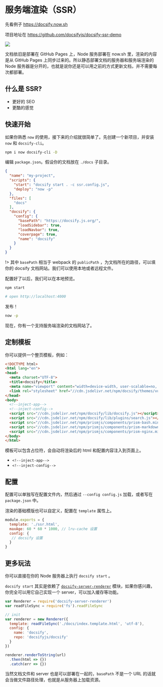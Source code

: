 # 服务端渲染（SSR）

先看例子 https://docsify.now.sh

项目地址在 https://github.com/docsifyjs/docsify-ssr-demo

![](https://dn-mhke0kuv.qbox.me/2bfef08c592706108055.png)

文档依旧是部署在 GitHub Pages 上，Node 服务部署在 now.sh 里，渲染的内容是从 GitHub Pages 上同步过来的。所以静态部署文档的服务器和服务端渲染的 Node 服务器是分开的，也就是说你还是可以用之前的方式更新文档，并不需要每次都部署。

## 什么是 SSR?
- 更好的 SEO
- 更酷的感觉


## 快速开始

如果你熟悉 `now` 的使用，接下来的介绍就很简单了。先创建一个新项目，并安装 `now` 和 `docsify-cli`。

```bash
npm i now docsify-cli -D
```

编辑 `package.json`。假设你的文档放在 `./docs` 子目录。

```json
{
  "name": "my-project",
  "scripts": {
    "start": "docsify start . -c ssr.config.js",
    "deploy": "now -p"
  },
  "files": [
    "docs"
  ],
  "docsify": {
    "config": {
      "basePath": "https://docsify.js.org/",
      "loadSidebar": true,
      "loadNavbar": true,
      "coverpage": true,
      "name": "docsify"
    }
  }
}
```

!> 其中 `basePath` 相当于 webpack 的 `publicPath` ，为文档所在的路径，可以填你的 docsify 文档网站。我们可以使用本地或者远程文件。

配置好了以后，我们可以在本地预览。

```bash
npm start

# open http://localhost:4000
```

发布！

```bash
now -p
```

现在，你有一个支持服务端渲染的文档网站了。

## 定制模板

你可以提供一个整页模板，例如：

```html
<!DOCTYPE html>
<html lang="en">
<head>
  <meta charset="UTF-8">
  <title>docsify</title>
  <meta name="viewport" content="width=device-width, user-scalable=no, initial-scale=1.0, maximum-scale=1.0, minimum-scale=1.0">
  <link rel="stylesheet" href="//cdn.jsdelivr.net/npm/docsify/themes/vue.css" title="vue">
</head>
<body>
  <!--inject-app-->
  <!--inject-config-->
  <script src="//cdn.jsdelivr.net/npm/docsify/lib/docsify.js"></script>
  <script src="//cdn.jsdelivr.net/npm/docsify/lib/plugins/search.js"></script>
  <script src="//cdn.jsdelivr.net/npm/prismjs/components/prism-bash.min.js"></script>
  <script src="//cdn.jsdelivr.net/npm/prismjs/components/prism-markdown.min.js"></script>
  <script src="//cdn.jsdelivr.net/npm/prismjs/components/prism-nginx.min.js"></script>
</body>
</html>
```

模板可以包含占位符，会自动将渲染后的 html 和配置内容注入到页面上。

 - `<!--inject-app-->`
 - `<!--inject-config-->`


## 配置

配置可以单独写在配置文件内，然后通过 `--config config.js` 加载，或者写在 `package.json` 中。

渲染的基础模版也可以自定义，配置在 `template` 属性上。

```js
module.exports = {
  template: './ssr.html',
  maxAge: 60 * 60 * 1000, // lru-cache 设置
  config: {
   // docsify 设置
  }
}
```




## 更多玩法

你可以直接在你的 Node 服务器上执行 `docsify start` 。

`docsify start` 其实是依赖了 [`docsify-server-renderer`](https://npmarket.surge.sh/?name=docsify-server-renderer) 模块，如果你感兴趣，你完全可以用它自己实现一个 server，可以加入缓存等功能。

```js
var Renderer = require('docsify-server-renderer')
var readFileSync = require('fs').readFileSync

// init
var renderer = new Renderer({
  template: readFileSync('./docs/index.template.html', 'utf-8'),
  config: {
    name: 'docsify',
    repo: 'docsifyjs/docsify'
  }
})

renderer.renderToString(url)
  .then(html => {})
  .catch(err => {})
```

当然文档文件和 server 也是可以部署在一起的，`basePath` 不是一个 URL 的话就会当做文件路径处理，也就是从服务器上加载资源。
